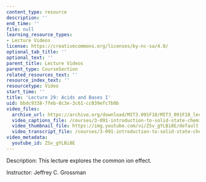 ```yaml
---
content_type: resource
description: ''
end_time: ''
file: null
learning_resource_types:
- Lecture Videos
license: https://creativecommons.org/licenses/by-nc-sa/4.0/
optional_tab_title: ''
optional_text: ''
parent_title: Lecture Videos
parent_type: CourseSection
related_resources_text: ''
resource_index_text: ''
resourcetype: Video
start_time: ''
title: 'Lecture 29: Acids and Bases I'
uid: bbdc9338-7feb-0c3e-3c61-cc039efc7b0b
video_files:
  archive_url: https://archive.org/download/MIT3.091F18/MIT3_091F18_lec29_300k.mp4
  video_captions_file: /courses/3-091-introduction-to-solid-state-chemistry-fall-2018/ZSv_gYLBi8E_captions.webvtt
  video_thumbnail_file: https://img.youtube.com/vi/ZSv_gYLBi8E/default.jpg
  video_transcript_file: /courses/3-091-introduction-to-solid-state-chemistry-fall-2018/ZSv_gYLBi8E_transcript.pdf
video_metadata:
  youtube_id: ZSv_gYLBi8E
---
```


Description: This lecture explores the common ion effect.

Instructor: Jeffrey C. Grossman

